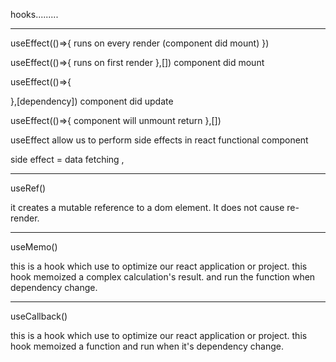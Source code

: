 hooks.........

---

useEffect(()=>{
runs on every render (component did mount)
})

useEffect(()=>{
runs on first render
},[]) component did mount

useEffect(()=>{

},[dependency]) component did update

useEffect(()=>{ component will unmount
return
},[])

useEffect allow us to perform side effects in react functional component

side effect = data fetching ,

---

useRef()

it creates a mutable reference to a dom element. It does not cause re-render.

---

useMemo()

this is a hook which use to optimize our react application or project.
this hook memoized a complex calculation's result.
and run the function when dependency change.

---

useCallback()

this is a hook which use to optimize our react application or project.
this hook memoized a function and run when it's dependency change.
